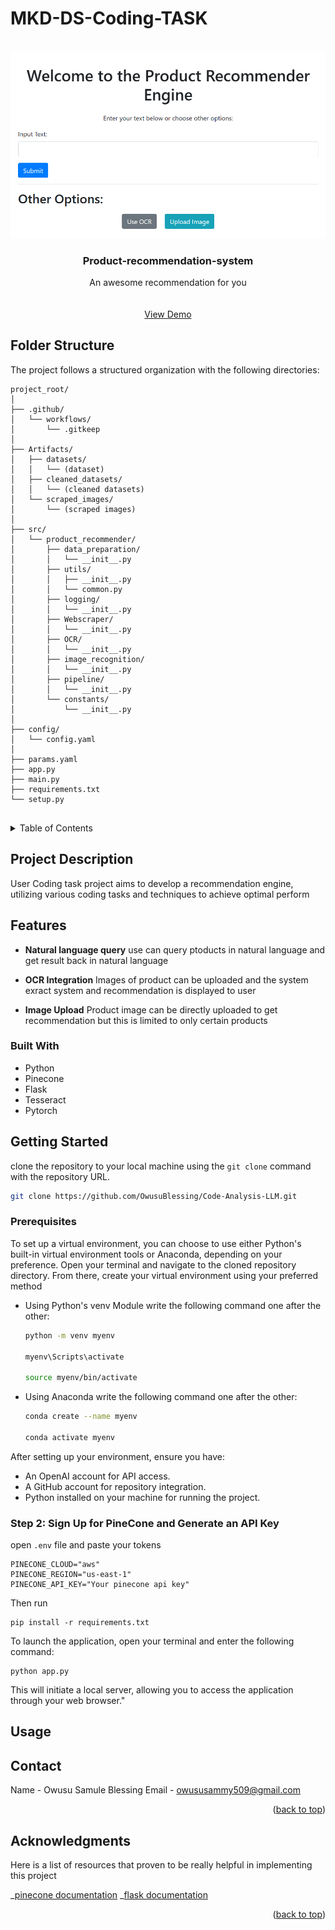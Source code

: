 # MKD-DS-Coding-TASK

<!-- PROJECT LOGO -->
<br />
<div align="center">

  <a href="https://github.com/othneildrew/Best-README-Template">
    <img src="images/logo.PNG" alt="Logo">
  </a>

  <h3 align="center">Product-recommendation-system</h3>

  <p align="center">
    An awesome recommendation for you
    <br />
    <br />
    <br />
    <a href="">View Demo</a>
  
</div>

## Folder Structure

The project follows a structured organization with the following directories:

```plaintext
project_root/
│
├── .github/
│   └── workflows/
│       └── .gitkeep
│
├── Artifacts/
│   ├── datasets/
│   │   └── (dataset)
│   ├── cleaned_datasets/
│   │   └── (cleaned datasets)
│   └── scraped_images/
│       └── (scraped images)
│
├── src/
│   └── product_recommender/
│       ├── data_preparation/
│       │   └── __init__.py
│       ├── utils/
│       │   ├── __init__.py
│       │   └── common.py
│       ├── logging/
│       │   └── __init__.py
│       ├── Webscraper/
│       │   └── __init__.py
│       ├── OCR/
│       │   └── __init__.py
│       ├── image_recognition/
│       │   └── __init__.py
│       ├── pipeline/
│       │   └── __init__.py
│       └── constants/
│           └── __init__.py
│
├── config/
│   └── config.yaml
│
├── params.yaml
├── app.py
├── main.py
├── requirements.txt
└── setup.py


```

<!-- TABLE OF CONTENTS -->
<details>
  <summary>Table of Contents</summary>
  <ol>
    <li>
      <a href="#about-the-project">Project Description</a>
      <ul>
        <li><a href="#features">Features</a></li>
        <ul>
        <li><a href="#built-with">Built With</a></li>
      </ul>
      </ul>
    </li>
    <li>
      <a href="#getting-started">Getting Started</a>
      <ul>
        <li><a href="#prerequisites">Prerequisites</a></li>
        <li><a href="#installation">Installation</a></li>
      </ul>
    </li>
    <li><a href="#usage">Usage</a></li>
    <li><a href="#roadmap">Roadmap</a></li>
    <li><a href="#contributing">Contributing</a></li>
    <li><a href="#license">License</a></li>
    <li><a href="#contact">Contact</a></li>
    <li><a href="#acknowledgments">Acknowledgments</a></li>
  </ol>
</details>

<!-- ABOUT THE PROJECT -->

## Project Description

User
Coding task project aims to develop a recommendation engine, utilizing various coding tasks and techniques to achieve optimal perform

## Features

- **Natural language query**
  use can query ptoducts in natural language and get result back in natural language

- **OCR Integration**
  Images of product can be uploaded and the system exract system and recommendation is displayed to user

- **Image Upload**
  Product image can be directly uploaded to get recommendation but this is limited to only certain products

### Built With

- Python
- Pinecone
- Flask
- Tesseract
- Pytorch

<!-- GETTING STARTED -->

## Getting Started

clone the repository to your local machine using the `git clone` command with the repository URL.

```sh
git clone https://github.com/OwusuBlessing/Code-Analysis-LLM.git
```

### Prerequisites

To set up a virtual environment, you can choose to use either Python's built-in virtual environment tools or Anaconda, depending on your preference. Open your terminal and navigate to the cloned repository directory. From there, create your virtual environment using your preferred method

- Using Python's venv Module write the following command one after the other:

  ```sh
  python -m venv myenv

  myenv\Scripts\activate

  source myenv/bin/activate

  ```

- Using Anaconda write the following command one after the other:

  ```sh
  conda create --name myenv

  conda activate myenv
  ```

After setting up your environment, ensure you have:

- An OpenAI account for API access.
- A GitHub account for repository integration.
- Python installed on your machine for running the project.

### Step 2: Sign Up for PineCone and Generate an API Key

open `.env` file and paste your tokens

```env
PINECONE_CLOUD="aws"
PINECONE_REGION="us-east-1"
PINECONE_API_KEY="Your pinecone api key"

```

Then run

```
pip install -r requirements.txt
```

To launch the application, open your terminal and enter the following command:

```
python app.py
```

This will initiate a local server, allowing you to access the application through your web browser."

<!-- USAGE EXAMPLES -->

## Usage

<!-- CONTACT -->

## Contact

Name - Owusu Samule Blessing
Email - owususammy509@gmail.com

<p align="right">(<a href="#readme-top">back to top</a>)</p>

<!-- ACKNOWLEDGMENTS -->

## Acknowledgments

Here is a list of resources that proven to be really helpful in implementing this project

_[pinecone documentation](https://docs.pinecone.io/guides/getting-started/overview)
_[flask documentation](https://flask.palletsprojects.com/en/3.0.x/)

<p align="right">(<a href="#readme-top">back to top</a>)</p>
